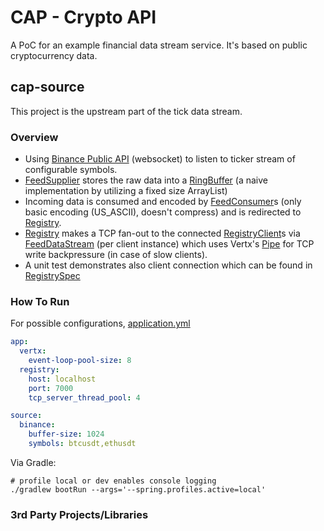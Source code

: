 # CAP - Crypto API
A PoC for an example financial data stream service. It's based on public cryptocurrency data.  

## cap-source
This project is the upstream part of the tick data stream.

### Overview
* Using [Binance Public API](https://binance-docs.github.io/apidocs) (websocket) to listen to ticker stream of configurable symbols.
* [FeedSupplier](https://github.com/yavuztas/cap-source/blob/master/src/main/kotlin/dev/yavuztas/cap/capsource/feed/FeedSupplier.kt) stores the raw data into a [RingBuffer](https://github.com/yavuztas/cap-source/blob/master/src/main/kotlin/dev/yavuztas/cap/capsource/util/RingBuffer.kt) (a naive implementation by utilizing a fixed size ArrayList)
* Incoming data is consumed and encoded by [FeedConsumer](https://github.com/yavuztas/cap-source/blob/master/src/main/kotlin/dev/yavuztas/cap/capsource/feed/FeedConsumer.kt)s (only basic encoding (US_ASCII), doesn't compress) and is redirected to [Registry](https://github.com/yavuztas/cap-source/blob/master/src/main/kotlin/dev/yavuztas/cap/capsource/registry/Registry.kt).
* [Registry](https://github.com/yavuztas/cap-source/blob/master/src/main/kotlin/dev/yavuztas/cap/capsource/registry/Registry.kt) makes a TCP fan-out to the connected [RegistryClient](https://github.com/yavuztas/cap-source/blob/master/src/main/kotlin/dev/yavuztas/cap/capsource/registry/RegistryClient.kt)s via [FeedDataStream](https://github.com/yavuztas/cap-source/blob/master/src/main/kotlin/dev/yavuztas/cap/capsource/feed/FeedDataStream.kt) (per client instance) which uses Vertx's [Pipe](https://vertx.io/docs/apidocs/io/vertx/core/streams/Pipe.html) for TCP write backpressure (in case of slow clients).
* A unit test demonstrates also client connection which can be found in [RegistrySpec](https://github.com/yavuztas/cap-source/blob/master/src/test/groovy/dev/yavuztas/cap/capsource/registry/RegistrySpec.groovy) 

### How To Run
For possible configurations, [application.yml](https://github.com/yavuztas/cap-source/blob/master/src/main/resources/application.yml)
```yaml
app:
  vertx:
    event-loop-pool-size: 8
  registry:
    host: localhost
    port: 7000
    tcp_server_thread_pool: 4

source:
  binance:
    buffer-size: 1024
    symbols: btcusdt,ethusdt
```
Via Gradle:
```shell
# profile local or dev enables console logging
./gradlew bootRun --args='--spring.profiles.active=local'
```

### 3rd Party Projects/Libraries
